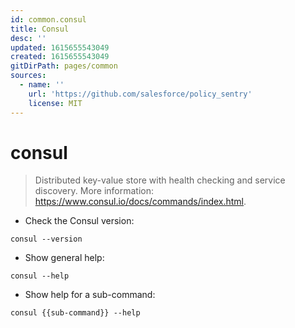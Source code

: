 ```yaml
---
id: common.consul
title: Consul
desc: ''
updated: 1615655543049
created: 1615655543049
gitDirPath: pages/common
sources:
  - name: ''
    url: 'https://github.com/salesforce/policy_sentry'
    license: MIT
---
```

# consul

> Distributed key-value store with health checking and service discovery.
> More information: <https://www.consul.io/docs/commands/index.html>.

- Check the Consul version:

`consul --version`

- Show general help:

`consul --help`

- Show help for a sub-command:

`consul {{sub-command}} --help`

